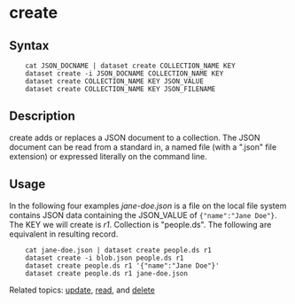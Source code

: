 create
======

Syntax
------

```
    cat JSON_DOCNAME | dataset create COLLECTION_NAME KEY
    dataset create -i JSON_DOCNAME COLLECTION_NAME KEY
    dataset create COLLECTION_NAME KEY JSON_VALUE
    dataset create COLLECTION_NAME KEY JSON_FILENAME
```

Description
-----------

create adds or replaces a JSON document to a collection. The JSON 
document can be read from a standard in, a named file (with a 
".json" file extension) or expressed literally on the command line.

Usage
-----

In the following four examples *jane-doe.json* is a file on the 
local file system contains JSON data containing the JSON_VALUE 
of `{"name":"Jane Doe"}`.  The KEY we will create is _r1_. 
Collection is "people.ds".  The following are equivalent in 
resulting record.

```shell
    cat jane-doe.json | dataset create people.ds r1
    dataset create -i blob.json people.ds r1
    dataset create people.ds r1 '{"name":"Jane Doe"}'
    dataset create people.ds r1 jane-doe.json
```

Related topics: [update](update.html), [read](read.html), and [delete](delete.html)

